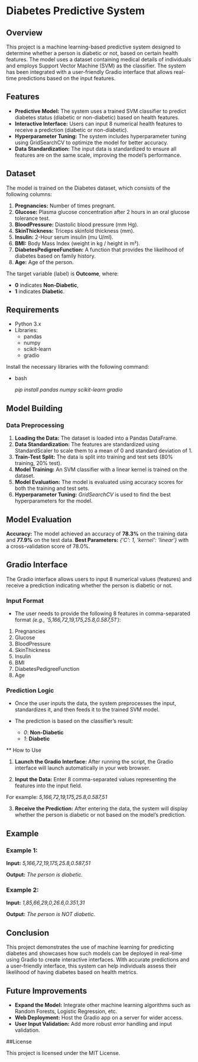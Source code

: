 # Diabetes Predictive System

## Overview

This project is a machine learning-based predictive system designed to determine whether a person is diabetic or not, based on certain health features. The model uses a dataset containing medical details of individuals and employs Support Vector Machine (SVM) as the classifier. The system has been integrated with a user-friendly Gradio interface that allows real-time predictions based on the input features.

## Features

* **Predictive Model:** The system uses a trained SVM classifier to predict diabetes status (diabetic or non-diabetic) based on health features.
* **Interactive Interface:** Users can input 8 numerical health features to receive a prediction (diabetic or non-diabetic).
* **Hyperparameter Tuning:** The system includes hyperparameter tuning using GridSearchCV to optimize the model for better accuracy.
* **Data Standardization:** The input data is standardized to ensure all features are on the same scale, improving the model’s performance.

## Dataset

The model is trained on the Diabetes dataset, which consists of the following columns:

1. **Pregnancies:** Number of times pregnant.
2. **Glucose:** Plasma glucose concentration after 2 hours in an oral glucose tolerance test.
3. **BloodPressure:** Diastolic blood pressure (mm Hg).
4. **SkinThickness:** Triceps skinfold thickness (mm).
5. **Insulin:** 2-Hour serum insulin (mu U/ml).
6. **BMI:** Body Mass Index (weight in kg / height in m²).
7. **DiabetesPedigreeFunction:** A function that provides the likelihood of diabetes based on family history.
8. **Age:** Age of the person.
   
The target variable (label) is **Outcome**, where:

* **0** indicates **Non-Diabetic**,
* **1** indicates **Diabetic**.
  
## Requirements
* Python 3.x
* Libraries:
  * pandas
  * numpy
  * scikit-learn
  * gradio

Install the necessary libraries with the following command:
* bash

  *pip install pandas numpy scikit-learn gradio*

## Model Building

### Data Preprocessing

1. **Loading the Data:** The dataset is loaded into a Pandas DataFrame.
2. **Data Standardization:** The features are standardized using StandardScaler to scale them to a mean of 0 and standard deviation of 1.
3. **Train-Test Split:** The data is split into training and test sets (80% training, 20% test).
4. **Model Training:** An SVM classifier with a linear kernel is trained on the dataset.
5. **Model Evaluation:** The model is evaluated using accuracy scores for both the training and test sets.
6. **Hyperparameter Tuning:** *GridSearchCV* is used to find the best hyperparameters for the model.

## Model Evaluation
**Accuracy:** The model achieved an accuracy of **78.3%** on the training data and **77.9%** on the test data.
**Best Parameters:** *{'C': 1, 'kernel': 'linear'}* with a cross-validation score of 78.0%.

## Gradio Interface

The Gradio interface allows users to input 8 numerical values (features) and receive a prediction indicating whether the person is diabetic or not.

### Input Format

* The user needs to provide the following 8 features in comma-separated format *(e.g., '5,166,72,19,175,25.8,0.587,51')*:

1. Pregnancies
2. Glucose
3. BloodPressure
4. SkinThickness
5. Insulin
6. BMI
7. DiabetesPedigreeFunction
8. Age

### Prediction Logic

* Once the user inputs the data, the system preprocesses the input, standardizes it, and then feeds it to the trained SVM model.

* The prediction is based on the classifier’s result:
  * *0*: **Non-Diabetic**
  * *1*: **Diabetic**

** How to Use

1. **Launch the Gradio Interface:** After running the script, the Gradio interface will launch automatically in your web browser.

2. **Input the Data:** Enter 8 comma-separated values representing the features into the input field.

For example:
*5,166,72,19,175,25.8,0.587,51*

3. **Receive the Prediction:** After entering the data, the system will display whether the person is diabetic or not based on the model’s prediction.

## Example

### Example 1:

**Input:** *5,166,72,19,175,25.8,0.587,51*

**Output:** *The person is diabetic.*

### Example 2:

**Input:** *1,85,66,29,0,26.6,0.351,31*

**Output:** *The person is NOT diabetic.*

## Conclusion

This project demonstrates the use of machine learning for predicting diabetes and showcases how such models can be deployed in real-time using Gradio to create interactive interfaces. With accurate predictions and a user-friendly interface, this system can help individuals assess their likelihood of having diabetes based on health metrics.

## Future Improvements

* **Expand the Model:** Integrate other machine learning algorithms such as Random Forests, Logistic Regression, etc.
* **Web Deployment:** Host the Gradio app on a server for wider access.
* **User Input Validation:** Add more robust error handling and input validation.

##License

This project is licensed under the MIT License.

